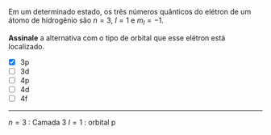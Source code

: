 Em um determinado estado, os três números quânticos do elétron de um átomo de hidrogênio são $n = 3$, $l = 1$ e $m_l = -1$.

**Assinale** a alternativa com o tipo de orbital que esse elétron está localizado.

- [x] $\mathrm{3p}$
- [ ] $\mathrm{3d}$
- [ ] $\mathrm{4p}$
- [ ] $\mathrm{4d}$
- [ ] $\mathrm{4f}$

---

$n=3$ : Camada 3
$l=1$ : orbital p

